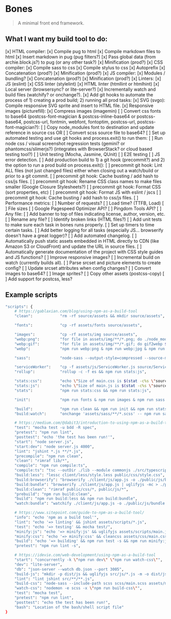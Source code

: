 # Bones

> A minimal front end framework.

## What I want my build tool to do:

[x] HTML compiler:
    [x] Compile pug to html
    [x] Compile markdown files to html
    [x] Insert markdown in pug (pug filters?)
    [x] Pass global data (from archie.block.js?) to pug (or any other task?)
    [x] Minification (prod?)
[x] CSS compiler:
    [x] Compile sass to css
    [x] Compile stylus to css
    [x] Autoprefix
    [x] Concatenation (prod?)
    [x] Minification (prod?)
[x] JS compiler:
    [x] Modules / bundling?
    [x] Concatenation (prod?)
    [x] Minification (prod?)
[x] Linters:
    [x] JS (eslint)
    [x] CSS linter (stylelint)
    [x] HTML linter (htmllint or htmlhint)
[x] Local server (browsersync? or lite-server?)
[x] Incrementally watch and build files (watchify? or onchange?).
[x] Add git hooks to automate the process of 1) creating a prod build; 2) running all prod tasks:
[x] SVG (svgo): Compile responsive SVG sprite and insert to HTML file.
[x] Responsive images (picturefill):
[x] Compress images (imagemin)
[ ] Convert css fonts to base64 (postcss-font-magician & postcss-inline-base64 or postcss-base64, postcss-url, fontmin, webfont, fontoptim, postcss-url, postcss-font-magician?):
    [ ] Copy node_modules font to destination and update reference in source css OR
    [ ] Convert scss source file to base64?
[ ] Set up automated testing and use git hooks and process.exit() to run them:
    [ ] Run node css / visual screenshot regression tests (gemini? or phantomcss/slimerjs?) (integrates with BrowserStack? or cloud based testing tool?)
    [ ] Unit testing (Mocha, Jasmine, QUnit)
    [ ] E2E testing
    [ ] JS error detection.
[ ] Add production build to 1) a git hook (precommit?) and 2) the option to run a prod build on process.exit():
    [ ] precommit git hook: Lint ALL files (not just changed files) either when closing out a watch/build or prior to a git commit.
    [ ] precommit git hook: Cache busting / add hash to css/js files.
    [ ] precommit git hook: Rename CSS class names to make files smaller (Google Closure Stylesheets?)
    [ ] precommit git hook: Format CSS (sort properties, etc)
    [ ] precommit git hook: Format JS with eslint / jscs
    [ ] precommit git hook: Cache busting / add hash to css/js files.
[ ] Performance metrics:
    [ ] Number of requests?
    [ ] Load time? (TTFB, Load)
    [ ] File sizes
    [ ] Google Pagespeed Optimizer API?
    [ ] Pingdom Tools API?
[ ] Any file:
    [ ] Add banner to top of files indicating license, author, version, etc.
    [ ] Rename any file?
    [ ] Identify broken links (HTML files?)
[ ] Add unit tests to make sure each task in bones runs properly.
[ ] Set up timers to time certain tasks.
[ ] Add better logging for all tasks (especially JS... browserify doesn't have a great logger)?
[ ] Add automated changelog.
[ ] Automatically push static assets embedded in HTML directly to CDN (like Amazon S3 or CloudFront) and update the URL in source files.
[ ] Automatically generate documentation of the project with CSS style guides and JS functions?
[ ] Improve responsive images?
    [ ] Incremental build on watch (currently builds all).
    [ ] Parse srcset and picture elements to create config?
    [ ] Update srcset attributes when config changes?
    [ ] Convert images to base64?
    [ ] Image sprites?
[ ] Copy other assets (postcss-copy)
[ ] Add support for postcss, less?


## Example scripts

```bash
"scripts": {
    # https://gablaxian.com/blog/using-npm-as-a-build-tool
    "clean":            "rm -rf source/assets && mkdir source/assets",

    "fonts":            "cp -rf assets/fonts source/assets",

    "images":           "cp -rf assets/img source/assets",
    "webp:png":         "for file in assets/img/**/*.png; do ./node_modules/.bin/cwebp -lossless -q 80 $file -o source/$file.webp -short; done;", L"webp:jpg":         "for file in assets/img/**/*.jpg; do ./node_modules/.bin/cwebp -q 80 $file -o source/$file.webp -short; done;",
    "webp:gif":         "for file in assets/img/**/*.gif; do gif2webp $file -o source/$file.webp; done;",
    "webp":             "npm run webp:png & npm run webp:jpg & npm run webp:gif",

    "sass":             "node-sass --output-style=compressed --source-map=true --output=source/assets/css/ assets/sass/build.scss source/assets/css/main.css && npm run stats:css",

    "serviceWorker":    "cp -f assets/js/ServiceWorker.js source/ServiceWorker.js",
    "rollup":           "rollup -c -f es && npm run stats:js",

    "stats:css":        "echo \"Size of main.css is $(stat -c%s \"source/assets/css/main.css\") bytes ($(gzip -c source/assets/css/main.css | wc -c) bytes gzipped)\"",
    "stats:js":         "echo \"Size of main.js is $(stat -c%s \"source/assets/js/main.js\") bytes ($(gzip -c source/assets/js/main.js | wc -c) bytes gzipped)\"",
    "stats":            "npm run stats:css && npm run stats:js",

    "init":             "npm run fonts & npm run images & npm run sass & npm run serviceWorker & npm run rollup & npm run webp",

    "build":            "npm run clean && npm run init && npm run stats",
    "build:watch":      "onchange 'assets/sass/**/*.scss' -- npm run sass",

    # https://medium.com/@dabit3/introduction-to-using-npm-as-a-build-tool-b41076f488b0
    "test": "mocha test -u bdd -R spec",
    "pretest": "npm run lint",
    "posttest": "echo 'the test has been run!'",
    "start": "node server.js",
    "start:dev": "node server.js 4000",
    "lint": "jshint *.js **/*.js",
    "precompile": "npm run clean",
    "clean": "rimraf lib/*",
    "compile": "npm run compile:ts",
    "compile:ts": "tsc --outDir ./lib --module commonjs ./src/typescript/app.ts",
    "build:less": "lessc client/less/style.less public/css/style.css",
    "build:browserify": "browserify ./client/js/app.js -o ./public/js/bundle.js",
    "build:bundle": "browserify ./client/js/app.js | uglifyjs -mc > ./public/js/bundle.js",
    "build:clean": "rimraf public/css/*, public/js/*",
    "prebuild": "npm run build:clean",
    "build": "npm run build:less && npm run build:bundle",
    "watch:bundle": "watchify ./client/js/app.js -o ./public/js/bundle.js -v",

    # https://www.sitepoint.com/guide-to-npm-as-a-build-tool/
    "info": "echo 'npm as a build tool'",
    "lint": "echo '=> linting' && jshint assets/scripts/*.js",
    "test": "echo '=> testing' && mocha test/",
    "minify:js": "echo '=> minify:js' && uglifyjs assets/scripts/main.js -o dist/public/js/jquery.min.js",
    "minify:css": "echo '=> minify:css' && cleancss assets/css/main.css -o dist/public/css/main.min.css",
    "build": "echo '=> building' && npm run test -s && npm run minify:js -s && npm run minify:css -s",
    "pretest": "npm run lint -s",

    # https://idevie.com/web-development/using-npm-as-a-build-tool
    "start": "concurrently -k \"npm run dev\" \"npm run watch-css\"",
    "dev": "lite-server",
    "db": "json-server --watch db.json --port 3005",
    "build-js": "mkdir -p dist/js && uglifyjs src/js/*.js -m -o dist/js/app.js",
    "lint": "lint jshint src/**/**.js",
    "build-css": "node-sass --include-path scss scss/main.scss assets/main.css",
    "watch-css": "nodemon -e scss -x \"npm run build-css\"",
    "test": "mocha test",
    "pretest": "npm run lint",
    "posttest": "echo the test has been run!",
    "bash": "Location of the bash/shell script file"
}
```
